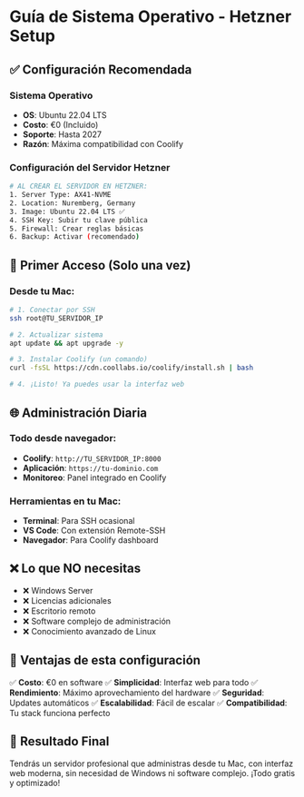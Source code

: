 # Guía de Sistema Operativo - Hetzner Setup

## ✅ Configuración Recomendada

### Sistema Operativo
- **OS**: Ubuntu 22.04 LTS
- **Costo**: €0 (Incluido)
- **Soporte**: Hasta 2027
- **Razón**: Máxima compatibilidad con Coolify

### Configuración del Servidor Hetzner
```bash
# AL CREAR EL SERVIDOR EN HETZNER:
1. Server Type: AX41-NVME
2. Location: Nuremberg, Germany
3. Image: Ubuntu 22.04 LTS ✅
4. SSH Key: Subir tu clave pública
5. Firewall: Crear reglas básicas
6. Backup: Activar (recomendado)
```

## 🔧 Primer Acceso (Solo una vez)

### Desde tu Mac:
```bash
# 1. Conectar por SSH
ssh root@TU_SERVIDOR_IP

# 2. Actualizar sistema
apt update && apt upgrade -y

# 3. Instalar Coolify (un comando)
curl -fsSL https://cdn.coollabs.io/coolify/install.sh | bash

# 4. ¡Listo! Ya puedes usar la interfaz web
```

## 🌐 Administración Diaria

### Todo desde navegador:
- **Coolify**: `http://TU_SERVIDOR_IP:8000`
- **Aplicación**: `https://tu-dominio.com`
- **Monitoreo**: Panel integrado en Coolify

### Herramientas en tu Mac:
- **Terminal**: Para SSH ocasional
- **VS Code**: Con extensión Remote-SSH
- **Navegador**: Para Coolify dashboard

## ❌ Lo que NO necesitas

- ❌ Windows Server
- ❌ Licencias adicionales
- ❌ Escritorio remoto
- ❌ Software complejo de administración
- ❌ Conocimiento avanzado de Linux

## 🎯 Ventajas de esta configuración

✅ **Costo**: €0 en software
✅ **Simplicidad**: Interfaz web para todo
✅ **Rendimiento**: Máximo aprovechamiento del hardware
✅ **Seguridad**: Updates automáticos
✅ **Escalabilidad**: Fácil de escalar
✅ **Compatibilidad**: Tu stack funciona perfecto

## 🚀 Resultado Final

Tendrás un servidor profesional que administras desde tu Mac, con interfaz web moderna, sin necesidad de Windows ni software complejo. ¡Todo gratis y optimizado!
